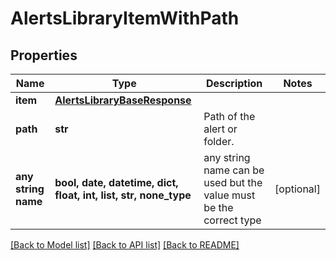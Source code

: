 # AlertsLibraryItemWithPath


## Properties
Name | Type | Description | Notes
------------ | ------------- | ------------- | -------------
**item** | [**AlertsLibraryBaseResponse**](AlertsLibraryBaseResponse.md) |  | 
**path** | **str** | Path of the alert or folder. | 
**any string name** | **bool, date, datetime, dict, float, int, list, str, none_type** | any string name can be used but the value must be the correct type | [optional]

[[Back to Model list]](../README.md#documentation-for-models) [[Back to API list]](../README.md#documentation-for-api-endpoints) [[Back to README]](../README.md)


